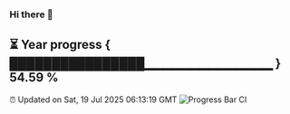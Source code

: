 ### Hi there 👋
⏳ Year progress { ████████████████▁▁▁▁▁▁▁▁▁▁▁▁▁▁ } 54.59 %
---
⏰ Updated on Sat, 19 Jul 2025 06:13:19 GMT
![Progress Bar CI](https://github.com/Moyi321/Moyi321/workflows/Progress%20Bar%20CI/badge.svg)
